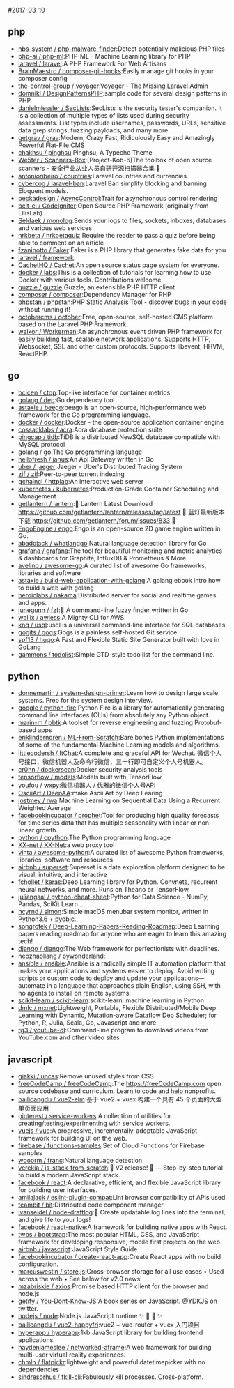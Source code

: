 #2017-03-10

## php
* [nbs-system / php-malware-finder](https://github.com/nbs-system/php-malware-finder):Detect potentially malicious PHP files
* [php-ai / php-ml](https://github.com/php-ai/php-ml):PHP-ML - Machine Learning library for PHP
* [laravel / laravel](https://github.com/laravel/laravel):A PHP Framework For Web Artisans
* [BrainMaestro / composer-git-hooks](https://github.com/BrainMaestro/composer-git-hooks):Easily manage git hooks in your composer config
* [the-control-group / voyager](https://github.com/the-control-group/voyager):Voyager - The Missing Laravel Admin
* [domnikl / DesignPatternsPHP](https://github.com/domnikl/DesignPatternsPHP):sample code for several design patterns in PHP
* [danielmiessler / SecLists](https://github.com/danielmiessler/SecLists):SecLists is the security tester's companion. It is a collection of multiple types of lists used during security assessments. List types include usernames, passwords, URLs, sensitive data grep strings, fuzzing payloads, and many more.
* [getgrav / grav](https://github.com/getgrav/grav):Modern, Crazy Fast, Ridiculously Easy and Amazingly Powerful Flat-File CMS
* [chakhsu / pinghsu](https://github.com/chakhsu/pinghsu):Pinghsu, A Typecho Theme
* [We5ter / Scanners-Box](https://github.com/We5ter/Scanners-Box):[Project-Kob-6]The toolbox of open source scanners - 安全行业从业人员自研开源扫描器合集 👻
* [antonioribeiro / countries](https://github.com/antonioribeiro/countries):Laravel countries and currencies
* [cybercog / laravel-ban](https://github.com/cybercog/laravel-ban):Laravel Ban simplify blocking and banning Eloquent models.
* [peckadesign / AsyncControl](https://github.com/peckadesign/AsyncControl):Trait for asynchronous control rendering
* [bcit-ci / CodeIgniter](https://github.com/bcit-ci/CodeIgniter):Open Source PHP Framework (originally from EllisLab)
* [Seldaek / monolog](https://github.com/Seldaek/monolog):Sends your logs to files, sockets, inboxes, databases and various web services
* [nrkbeta / nrkbetaquiz](https://github.com/nrkbeta/nrkbetaquiz):Require the reader to pass a quiz before being able to comment on an article
* [fzaninotto / Faker](https://github.com/fzaninotto/Faker):Faker is a PHP library that generates fake data for you
* [laravel / framework](https://github.com/laravel/framework):
* [CachetHQ / Cachet](https://github.com/CachetHQ/Cachet):An open source status page system for everyone.
* [docker / labs](https://github.com/docker/labs):This is a collection of tutorials for learning how to use Docker with various tools. Contributions welcome.
* [guzzle / guzzle](https://github.com/guzzle/guzzle):Guzzle, an extensible PHP HTTP client
* [composer / composer](https://github.com/composer/composer):Dependency Manager for PHP
* [phpstan / phpstan](https://github.com/phpstan/phpstan):PHP Static Analysis Tool - discover bugs in your code without running it!
* [octobercms / october](https://github.com/octobercms/october):Free, open-source, self-hosted CMS platform based on the Laravel PHP Framework.
* [walkor / Workerman](https://github.com/walkor/Workerman):An asynchronous event driven PHP framework for easily building fast, scalable network applications. Supports HTTP, Websocket, SSL and other custom protocols. Supports libevent, HHVM, ReactPHP.

## go
* [bcicen / ctop](https://github.com/bcicen/ctop):Top-like interface for container metrics
* [golang / dep](https://github.com/golang/dep):Go dependency tool
* [astaxie / beego](https://github.com/astaxie/beego):beego is an open-source, high-performance web framework for the Go programming language.
* [docker / docker](https://github.com/docker/docker):Docker - the open-source application container engine
* [cossacklabs / acra](https://github.com/cossacklabs/acra):Acra database protection suite
* [pingcap / tidb](https://github.com/pingcap/tidb):TiDB is a distributed NewSQL database compatible with MySQL protocol
* [golang / go](https://github.com/golang/go):The Go programming language
* [hellofresh / janus](https://github.com/hellofresh/janus):An Api Gateway written in Go
* [uber / jaeger](https://github.com/uber/jaeger):Jaeger - Uber's Distributed Tracing System
* [zif / zif](https://github.com/zif/zif):Peer-to-peer torrent indexing
* [gchaincl / httplab](https://github.com/gchaincl/httplab):An interactive web server
* [kubernetes / kubernetes](https://github.com/kubernetes/kubernetes):Production-Grade Container Scheduling and Management
* [getlantern / lantern](https://github.com/getlantern/lantern):🔴 Lantern Latest Download https://github.com/getlantern/lantern/releases/tag/latest 🔴 蓝灯最新版本下载 https://github.com/getlantern/forum/issues/833 🔴
* [EngoEngine / engo](https://github.com/EngoEngine/engo):Engo is an open-source 2D game engine written in Go.
* [abadojack / whatlanggo](https://github.com/abadojack/whatlanggo):Natural language detection library for Go
* [grafana / grafana](https://github.com/grafana/grafana):The tool for beautiful monitoring and metric analytics & dashboards for Graphite, InfluxDB & Prometheus & More
* [avelino / awesome-go](https://github.com/avelino/awesome-go):A curated list of awesome Go frameworks, libraries and software
* [astaxie / build-web-application-with-golang](https://github.com/astaxie/build-web-application-with-golang):A golang ebook intro how to build a web with golang
* [heroiclabs / nakama](https://github.com/heroiclabs/nakama):Distributed server for social and realtime games and apps.
* [junegunn / fzf](https://github.com/junegunn/fzf):🌸 A command-line fuzzy finder written in Go
* [wallix / awless](https://github.com/wallix/awless):A Mighty CLI for AWS
* [knq / usql](https://github.com/knq/usql):usql is a universal command-line interface for SQL databases
* [gogits / gogs](https://github.com/gogits/gogs):Gogs is a painless self-hosted Git service.
* [spf13 / hugo](https://github.com/spf13/hugo):A Fast and Flexible Static Site Generator built with love in GoLang
* [gammons / todolist](https://github.com/gammons/todolist):Simple GTD-style todo list for the command line.

## python
* [donnemartin / system-design-primer](https://github.com/donnemartin/system-design-primer):Learn how to design large scale systems. Prep for the system design interview.
* [google / python-fire](https://github.com/google/python-fire):Python Fire is a library for automatically generating command line interfaces (CLIs) from absolutely any Python object.
* [marin-m / pbtk](https://github.com/marin-m/pbtk):A toolset for reverse engineering and fuzzing Protobuf-based apps
* [eriklindernoren / ML-From-Scratch](https://github.com/eriklindernoren/ML-From-Scratch):Bare bones Python implementations of some of the fundamental Machine Learning models and algorithms.
* [littlecodersh / ItChat](https://github.com/littlecodersh/ItChat):A complete and graceful API for Wechat. 微信个人号接口、微信机器人及命令行微信，三十行即可自定义个人号机器人。
* [cr0hn / dockerscan](https://github.com/cr0hn/dockerscan):Docker security analysis tools
* [tensorflow / models](https://github.com/tensorflow/models):Models built with TensorFlow
* [youfou / wxpy](https://github.com/youfou/wxpy):微信机器人 / 优雅的微信个人号API
* [OsciiArt / DeepAA](https://github.com/OsciiArt/DeepAA):make Ascii Art by Deep Learing
* [jostmey / rwa](https://github.com/jostmey/rwa):Machine Learning on Sequential Data Using a Recurrent Weighted Average
* [facebookincubator / prophet](https://github.com/facebookincubator/prophet):Tool for producing high quality forecasts for time series data that has multiple seasonality with linear or non-linear growth.
* [python / cpython](https://github.com/python/cpython):The Python programming language
* [XX-net / XX-Net](https://github.com/XX-net/XX-Net):a web proxy tool
* [vinta / awesome-python](https://github.com/vinta/awesome-python):A curated list of awesome Python frameworks, libraries, software and resources
* [airbnb / superset](https://github.com/airbnb/superset):Superset is a data exploration platform designed to be visual, intuitive, and interactive
* [fchollet / keras](https://github.com/fchollet/keras):Deep Learning library for Python. Convnets, recurrent neural networks, and more. Runs on Theano or TensorFlow.
* [juliangaal / python-cheat-sheet](https://github.com/juliangaal/python-cheat-sheet):Python for Data Science - NumPy, Pandas, SciKit Learn ...
* [hcyrnd / simon](https://github.com/hcyrnd/simon):Simple macOS menubar system monitor, written in Python3.6 + pyobjc.
* [songrotek / Deep-Learning-Papers-Reading-Roadmap](https://github.com/songrotek/Deep-Learning-Papers-Reading-Roadmap):Deep Learning papers reading roadmap for anyone who are eager to learn this amazing tech!
* [django / django](https://github.com/django/django):The Web framework for perfectionists with deadlines.
* [neozhaoliang / pywonderland](https://github.com/neozhaoliang/pywonderland):
* [ansible / ansible](https://github.com/ansible/ansible):Ansible is a radically simple IT automation platform that makes your applications and systems easier to deploy. Avoid writing scripts or custom code to deploy and update your applications— automate in a language that approaches plain English, using SSH, with no agents to install on remote systems.
* [scikit-learn / scikit-learn](https://github.com/scikit-learn/scikit-learn):scikit-learn: machine learning in Python
* [dmlc / mxnet](https://github.com/dmlc/mxnet):Lightweight, Portable, Flexible Distributed/Mobile Deep Learning with Dynamic, Mutation-aware Dataflow Dep Scheduler; for Python, R, Julia, Scala, Go, Javascript and more
* [rg3 / youtube-dl](https://github.com/rg3/youtube-dl):Command-line program to download videos from YouTube.com and other video sites

## javascript
* [giakki / uncss](https://github.com/giakki/uncss):Remove unused styles from CSS
* [freeCodeCamp / freeCodeCamp](https://github.com/freeCodeCamp/freeCodeCamp):The https://freeCodeCamp.com open source codebase and curriculum. Learn to code and help nonprofits.
* [bailicangdu / vue2-elm](https://github.com/bailicangdu/vue2-elm):基于 vue2 + vuex 构建一个具有 45 个页面的大型单页面应用
* [pinterest / service-workers](https://github.com/pinterest/service-workers):A collection of utilities for creating/testing/experimenting with service workers.
* [vuejs / vue](https://github.com/vuejs/vue):A progressive, incrementally-adoptable JavaScript framework for building UI on the web.
* [firebase / functions-samples](https://github.com/firebase/functions-samples):Set of Cloud Functions for Firebase samples
* [wooorm / franc](https://github.com/wooorm/franc):Natural language detection
* [verekia / js-stack-from-scratch](https://github.com/verekia/js-stack-from-scratch):🎉 V2 release! 🎉 — Step-by-step tutorial to build a modern JavaScript stack.
* [facebook / react](https://github.com/facebook/react):A declarative, efficient, and flexible JavaScript library for building user interfaces.
* [amilajack / eslint-plugin-compat](https://github.com/amilajack/eslint-plugin-compat):Lint browser compatibility of APIs used
* [teambit / bit](https://github.com/teambit/bit):Distributed code component manager
* [ivanseidel / node-draftlog](https://github.com/ivanseidel/node-draftlog):📜 Create updatable log lines into the terminal, and give life to your logs!
* [facebook / react-native](https://github.com/facebook/react-native):A framework for building native apps with React.
* [twbs / bootstrap](https://github.com/twbs/bootstrap):The most popular HTML, CSS, and JavaScript framework for developing responsive, mobile first projects on the web.
* [airbnb / javascript](https://github.com/airbnb/javascript):JavaScript Style Guide
* [facebookincubator / create-react-app](https://github.com/facebookincubator/create-react-app):Create React apps with no build configuration.
* [marcuswestin / store.js](https://github.com/marcuswestin/store.js):Cross-browser storage for all use cases • Used across the web • See below for v2.0 news!
* [mzabriskie / axios](https://github.com/mzabriskie/axios):Promise based HTTP client for the browser and node.js
* [getify / You-Dont-Know-JS](https://github.com/getify/You-Dont-Know-JS):A book series on JavaScript. @YDKJS on twitter.
* [nodejs / node](https://github.com/nodejs/node):Node.js JavaScript runtime ✨ 🐢 🚀 ✨
* [bailicangdu / vue2-happyfri](https://github.com/bailicangdu/vue2-happyfri):vue2 + vue-router + vuex 入门项目
* [hyperapp / hyperapp](https://github.com/hyperapp/hyperapp):1kb JavaScript library for building frontend applications.
* [haydenjameslee / networked-aframe](https://github.com/haydenjameslee/networked-aframe):A web framework for building multi-user virtual reality experiences.
* [chmln / flatpickr](https://github.com/chmln/flatpickr):lightweight and powerful datetimepicker with no dependencies
* [sindresorhus / fkill-cli](https://github.com/sindresorhus/fkill-cli):Fabulously kill processes. Cross-platform.
